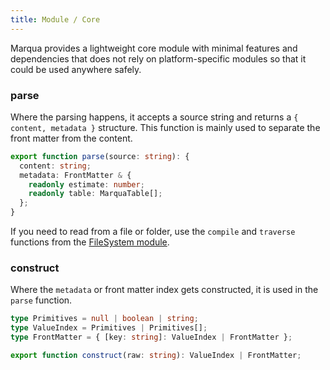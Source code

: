 ```yaml
---
title: Module / Core
---
```



Marqua provides a lightweight core module with minimal features and dependencies that does not rely on platform-specific modules so that it could be used anywhere safely.

### parse

Where the parsing happens, it accepts a source string and returns a `{ content, metadata }` structure. This function is mainly used to separate the front matter from the content.

```typescript
export function parse(source: string): {
  content: string;
  metadata: FrontMatter & {
    readonly estimate: number;
    readonly table: MarquaTable[];
  };
}
```

<!-- markdownlint-disable MD051 -->
If you need to read from a file or folder, use the `compile` and `traverse` functions from the [FileSystem module](#module-fs).

### construct

Where the `metadata` or front matter index gets constructed, it is used in the `parse` function.

```typescript
type Primitives = null | boolean | string;
type ValueIndex = Primitives | Primitives[];
type FrontMatter = { [key: string]: ValueIndex | FrontMatter };

export function construct(raw: string): ValueIndex | FrontMatter;
```
